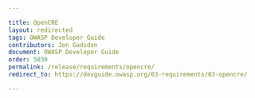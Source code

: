 ```yaml
---

title: OpenCRE
layout: redirected
tags: OWASP Developer Guide
contributors: Jon Gadsden
document: OWASP Developer Guide
order: 5030
permalink: /release/requirements/opencre/
redirect_to: https://devguide.owasp.org/03-requirements/03-opencre/

---
```

